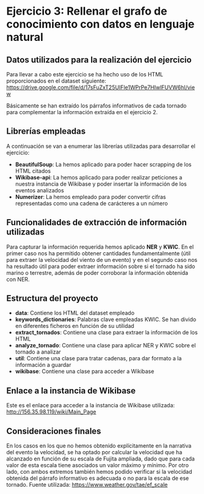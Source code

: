 # Ejercicio 3: Rellenar el grafo de conocimiento con datos en lenguaje natural

## Datos utilizados para la realización del ejercicio
Para llevar a cabo este ejercicio se ha hecho uso de los HTML proporcionados en el dataset siguiente: https://drive.google.com/file/d/17sFuZxT25UIFle1WPrPe7HIwlFUVW6hI/view

Básicamente se han extraído los párrafos informativos de cada tornado para complementar la información extraída en el ejercicio 2.

## Librerías empleadas
A continuación se van a enumerar las librerías utilizadas para desarrollar el ejercicio:
- **BeautifulSoup**: La hemos aplicado para poder hacer scrapping de los HTML citados
- **Wikibase-api**: La hemos aplicado para poder realizar peticiones a nuestra instancia de Wikibase y poder insertar la información de los eventos analizados
- **Numerizer**: La hemos empleado para poder convertir cifras representadas como una cadena de carácteres a un número

## Funcionalidades de extracción de información utilizadas
Para capturar la información requerida hemos aplicado **NER** y **KWIC**. En el primer caso nos ha permitido obtener cantidades fundamentalmente (útil para extraer la velocidad del viento de un evento) y en el segundo caso nos ha resultado útil para poder extraer información sobre si el tornado ha sido marino o terrestre, además de poder corroborar la información obtenida con NER.

## Estructura del proyecto
- **data**: Contiene los HTML del dataset empleado
- **keywords_dictionaries**: Palabras clave empleadas KWIC. Se han divido en diferentes ficheros en función de su utilidad
- **extract_tornados**: Contiene una clase para extraer la información de los HTML
- **analyze_tornado**: Contiene una clase para aplicar NER y KWIC sobre el tornado a analizar
- **util**: Contiene una clase para tratar cadenas, para dar formato a la información a guardar
- **wikibase**: Contiene una clase para acceder a Wikibase

## Enlace a la instancia de Wikibase
Este es el enlace para acceder a la instancia de Wikibase utilizada: http://156.35.98.119/wiki/Main_Page

## Consideraciones finales
En los casos en los que no hemos obtenido explícitamente en la narrativa del evento la velocidad, se ha optado por calcular la velocidad que ha alcanzado en función de su escala de Fujita ampliada, dado que para cada valor de esta escala tiene asociados un valor máximo y mínimo. Por otro lado, con ambos extremos también hemos podido verificar si la velocidad obtenida del párrafo informativo es adecuada o no para la escala de ese tornado. Fuente utilizada: https://www.weather.gov/tae/ef_scale
